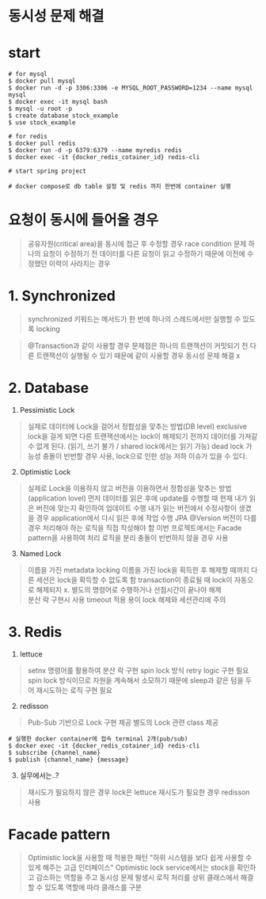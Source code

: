 동시성 문제 해결
===========

# start

```
# for mysql
$ docker pull mysql
$ docker run -d -p 3306:3306 -e MYSQL_ROOT_PASSWORD=1234 --name mysql mysql
$ docker exec -it mysql bash
$ mysql -u root -p
$ create database stock_example
$ use stock_example

# for redis
$ docker pull redis
$ docker run -d -p 6379:6379 --name myredis redis
$ docker exec -it {docker_redis_cotainer_id} redis-cli

# start spring project
```

```
# docker compose로 db table 설정 및 redis 까지 한번에 container 실행 
```

# 요청이 동시에 들어올 경우

> 공유자원(critical area)을 동시에 접근 후 수정할 경우 race condition 문제
> 하나의 요청이 수정하기 전 데이터를 다른 요청이 읽고 수정하기 때문에 이전에 수정했던 이력이 사라지는 경우


# 1. Synchronized

> synchronized 키워드는 메서드가 한 번에 하나의 스레드에서만 실행할 수 있도록 locking

> @Transaction과 같이 사용할 경우 문제점은 하나의 트랜잭션이 커밋되기 전 다른 트랜잭션이 실행될 수 있기 때문에 같이 사용할 경우 동시성 문제 해결 x

# 2. Database

1. Pessimistic Lock
> 실제로 데이터에 Lock을 걸어서 정합성을 맞추는 방법(DB level)
> exclusive lock을 걸게 되면 다른 트랜잭션에서는 lock이 해제되기 전까지 데이터를 가져갈 수 없게 된다. (읽기, 쓰기 불가 / shared lock에서는 읽기 가능)
> dead lock 가능성
> 충돌이 빈번할 경우 사용, lock으로 인한 성능 저하 이슈가 있을 수 있다.

2. Optimistic Lock
> 실제로 Lock을 이용하지 않고 버전을 이용하면서 정합성을 맞추는 방법(application lovel)
> 먼저 데이터를 읽은 후에 update를 수행할 때 현재 내가 읽은 버전에 맞는지 확인하여 업데이트 수행
> 내가 읽는 버전에서 수정사항이 생겼을 경우 application에서 다시 읽은 후에 작업 수행 
> JPA @Version
> 버전이 다를 경우 처리해야 하는 로직을 직접 작성해야 함
> 이번 프로젝트에서는 Facade pattern을 사용하여 처리 로직을 분리
> 충돌이 빈번하지 않을 경우 사용

3. Named Lock
> 이름을 가진 metadata locking
> 이름을 가진 lock을 획득한 후 해제할 때까지 다른 세션은 lock을 확득할 수 없도록 함
> transaction이 종료될 때 lock이 자동으로 해제되지 x. 별도의 명령어로 수행하거나 선점시간이 끝나야 해제  
> 분산 락 구현시 사용 
> timeout 적용 용이 
> lock 해제와 세션관리에 주의

# 3. Redis

1. lettuce
> setnx 명령어를 활용하여 분산 락 구현
> spin lock 방식
> retry logic 구현 필요
> spin lock 방식이므로 자원을 계속해서 소모하기 때문에 sleep과 같은 텀을 두어 재시도하는 로직 구현 필요 

2. redisson
> Pub-Sub 기반으로 Lock 구현 제공 
> 별도의 Lock 관련 class 제공

```
# 실행한 docker container에 접속 terminal 2개(pub/sub)
$ docker exec -it {docker_redis_cotainer_id} redis-cli
$ subscribe {channel_name} 
$ publish {channel_name} {message}
```
3. 실무에서는..?
> 재시도가 필요하지 않은 경우 lock은 lettuce
> 재시도가 필요한 경우 redisson 사용 

# Facade pattern

> Optimistic lock을 사용할 때 적용한 패턴
> "하위 시스템을 보다 쉽게 사용할 수 있게 해주는 고급 인터페이스"
> Optimistic lock service에서는 stock을 확인하고 감소하는 역할을 주고 동시성 문제 발생시 로직 처리를 상위 클래스에서 해결할 수 있도록 역할에 따라 클래스를 구분